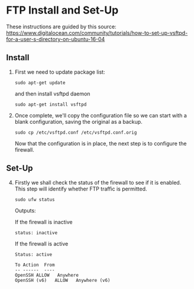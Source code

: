 # FTP Install and Set-Up

These instructions are guided by this source: https://www.digitalocean.com/community/tutorials/how-to-set-up-vsftpd-for-a-user-s-directory-on-ubuntu-16-04

## Install

1.  First we need to update package list:
    
    `sudo apt-get update`
    
    and then install vsftpd daemon
    
    `sudo apt-get install vsftpd`
    
3.  Once complete, we'll copy the configuration file so we can start with a blank configuration, saving the original as a backup.
    
    `sudo cp /etc/vsftpd.conf /etc/vsftpd.conf.orig`
    
    Now that the configuration is in place, the next step is to configure the firewall.

## Set-Up

4. Firstly we shall check the status of the firewall to see if it is enabled. This step will identify whether FTP traffic is permitted.

    `sudo ufw status`
    
    Outputs:
    
    If the firewall is inactive 
    
    ```
    status: inactive
    ```
    
    If the firewall is active
    
    ```
    Status: active

    To Action  From
    -- ------  ----
    OpenSSH ALLOW   Anywhere
    OpenSSH (v6)   ALLOW   Anywhere (v6)
    ```
    
    
    
    
    
    
    
